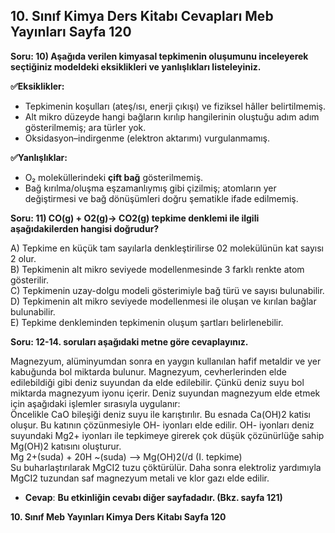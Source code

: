 ## 10. Sınıf Kimya Ders Kitabı Cevapları Meb Yayınları Sayfa 120

**Soru: 10) Aşağıda verilen kimyasal tepkimenin oluşumunu inceleyerek seçtiğiniz modeldeki eksiklikleri ve yanlışlıkları listeleyiniz.**

**✅Eksiklikler:**

* Tepkimenin koşulları (ateş/ısı, enerji çıkışı) ve fiziksel hâller belirtilmemiş.
* Alt mikro düzeyde hangi bağların kırılıp hangilerinin oluştuğu adım adım gösterilmemiş; ara türler yok.
* Oksidasyon–indirgenme (elektron aktarımı) vurgulanmamış.

**✅Yanlışlıklar:**

* O₂ moleküllerindeki **çift bağ** gösterilmemiş.
* Bağ kırılma/oluşma eşzamanlıymış gibi çizilmiş; atomların yer değiştirmesi ve bağ dönüşümleri doğru şematikle ifade edilmemiş.

**Soru: 11) CO(g) + O2(g)→ CO2(g) tepkime denklemi ile ilgili aşağıdakilerden hangisi doğrudur?**

A) Tepkime en küçük tam sayılarla denkleştirilirse 02 molekülünün kat sayısı 2 olur.  
 B) Tepkimenin alt mikro seviyede modellenmesinde 3 farklı renkte atom gösterilir.  
 C) Tepkimenin uzay-dolgu modeli gösterimiyle bağ türü ve sayısı bulunabilir.  
 D) Tepkimenin alt mikro seviyede modellenmesi ile oluşan ve kırılan bağlar bulunabilir.  
 E) Tepkime denkleminden tepkimenin oluşum şartları belirlenebilir.

**Soru: 12-14. soruları aşağıdaki metne göre cevaplayınız.**

Magnezyum, alüminyumdan sonra en yaygın kullanılan hafif metaldir ve yer kabuğunda bol miktarda bulunur. Magnezyum, cevherlerinden elde edilebildiği gibi deniz suyundan da elde edilebilir. Çünkü deniz suyu bol miktarda magnezyum iyonu içerir. Deniz suyundan magnezyum elde etmek için aşağıdaki işlemler sırasıyla uygulanır:  
 Öncelikle CaO bileşiği deniz suyu ile karıştırılır. Bu esnada Ca(OH)2 katisı oluşur. Bu katının çözünmesiyle OH- iyonları elde edilir. OH- iyonları deniz suyundaki Mg2+ iyonları ile tepkimeye girerek çok düşük çözünürlüğe sahip Mg(OH)2 katısını oluşturur.  
 Mg 2+(suda) + 20H ~(suda) —> Mg(OH)2(/d (I. tepkime)  
 Su buharlaştırılarak MgCI2 tuzu çöktürülür. Daha sonra elektroliz yardımıyla MgCI2 tuzundan saf magnezyum metali ve klor gazı elde edilir.

* **Cevap**: **Bu etkinliğin cevabı diğer sayfadadır. (Bkz. sayfa 121)**

**10. Sınıf Meb Yayınları Kimya Ders Kitabı Sayfa 120**